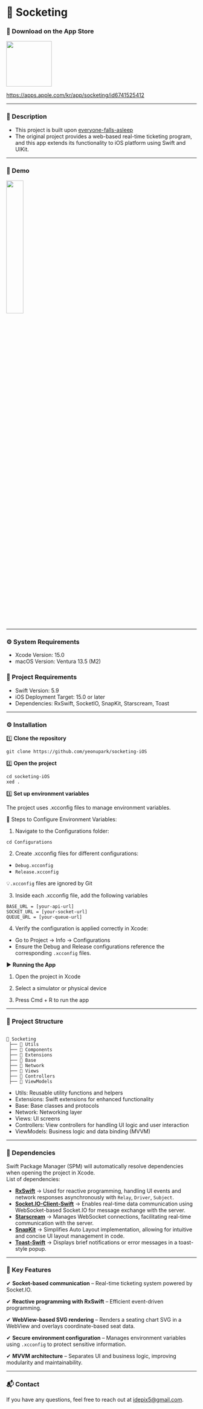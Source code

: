 # 🚀 Socketing

### 📲 Download on the App Store
<a href="https://apps.apple.com/kr/app/socketing/id6741525412">
    <img src="https://github.com/user-attachments/assets/4c37a2ce-69b1-4f4b-9ef3-6ece2f0979d8" width="120">
</a>

https://apps.apple.com/kr/app/socketing/id6741525412  

---
### 📝 Description
- This project is built upon [everyone-falls-asleep](https://github.com/everyone-falls-asleep)
- The original project provides a web-based real-time ticketing program, and this app extends its functionality to iOS platform using Swift and UIKit.  
---
### 🎥 Demo

<img src="https://github.com/user-attachments/assets/7a4f35c1-73ba-42df-8665-2e13461b0f5a" width="30%">


---
### ⚙️ System Requirements
- Xcode Version: 15.0
- macOS Version: Ventura 13.5 (M2)

### 🔧 Project Requirements
- Swift Version: 5.9
- iOS Deployment Target: 15.0 or later
- Dependencies: RxSwift, SocketIO, SnapKit, Starscream, Toast
  
---
### ⚙️ Installation

1️⃣ **Clone the repository**
```
git clone https://github.com/yeonupark/socketing-iOS
```
2️⃣ **Open the project**
```
cd socketing-iOS
xed .
``` 
3️⃣ **Set up environment variables**   

The project uses .xcconfig files to manage environment variables.     

🔹 Steps to Configure Environment Variables:
1. Navigate to the Configurations folder:
```
cd Configurations
```
2. Create .xcconfig files for different configurations:
- ```Debug.xcconfig```
- ```Release.xcconfig```
  
💡```.xcconfig``` files are ignored by Git

3. Inside each .xcconfig file, add the following variables
```
BASE_URL = [your-api-url]
SOCKET_URL = [your-socket-url]
QUEUE_URL = [your-queue-url]
```
4. Verify the configuration is applied correctly in Xcode:
- Go to Project → Info → Configurations
- Ensure the Debug and Release configurations reference the corresponding ```.xcconfig``` files.

▶️ **Running the App**

1. Open the project in Xcode

2. Select a simulator or physical device

3. Press Cmd + R to run the app

---
### 📌 Project Structure
```

📂 Socketing
 ├── 📂 Utils          
 ├── 📂 Components     
 ├── 📂 Extensions     
 ├── 📂 Base          
 ├── 📂 Network        
 ├── 📂 Views          
 ├── 📂 Controllers    
 ├── 📂 ViewModels     

```
- Utils: Reusable utility functions and helpers
- Extensions: Swift extensions for enhanced functionality
- Base: Base classes and protocols
- Network: Networking layer
- Views: UI screens
- Controllers: View controllers for handling UI logic and user interaction
- ViewModels: Business logic and data binding (MVVM)
---

### 🔗 Dependencies

Swift Package Manager (SPM) will automatically resolve dependencies when opening the project in Xcode.     
List of dependencies:  

- **[RxSwift](https://github.com/ReactiveX/RxSwift)** → Used for reactive programming, handling UI events and network responses asynchronously with `Relay`, `Driver`, `Subject`.  
- **[Socket.IO-Client-Swift](https://github.com/socketio/socket.io-client-swift)** → Enables real-time data communication using WebSocket-based Socket.IO for message exchange with the server.
- **[Starscream](https://github.com/daltoniam/Starscream)** → Manages WebSocket connections, facilitating real-time communication with the server.    
- **[SnapKit](https://github.com/SnapKit/SnapKit)** → Simplifies Auto Layout implementation, allowing for intuitive and concise UI layout management in code.  
- **[Toast-Swift](https://github.com/scalessec/Toast-Swift.git)** → Displays brief notifications or error messages in a toast-style popup.  

---
### 🌟 Key Features

✔ **Socket-based communication** – Real-time ticketing system powered by Socket.IO.

✔ **Reactive programming with RxSwift** – Efficient event-driven programming.  

✔ **WebView-based SVG rendering** – Renders a seating chart SVG in a WebView and overlays coordinate-based seat data.

✔ **Secure environment configuration** –  Manages environment variables using `.xcconfig` to protect sensitive information.

✔ **MVVM architecture** – Separates UI and business logic, improving modularity and maintainability.

---

### 📬 Contact

If you have any questions, feel free to reach out at [idepix5@gmail.com](mailto:idepix5@gmail.com).

